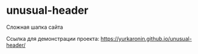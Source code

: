 # unusual-header
 Сложная шапка сайта


Ссылка для демонстрации проекта: https://yurkaronin.github.io/unusual-header/
